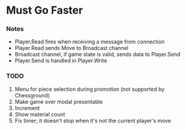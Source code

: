 # Must Go Faster

### Notes

-   Player.Read fires when receiving a message from connection
-   Player.Read sends Move to Broadcast channel
-   Broadcast channel, if game state is valid, sends data to Player.Send
-   Player.Send is handled in Player.Write

### TODO

1. Menu for piece selection during promotion (not supported by Chessground)
2. Make game over modal presentable
3. Increment
4. Show material count
5. Fix timer; it doesn't stop when it's not the current player's move